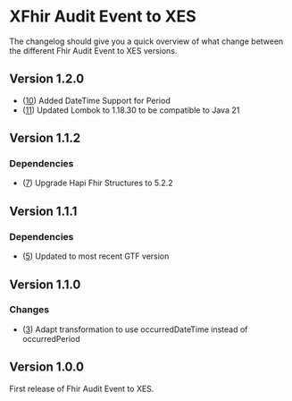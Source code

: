 # XFhir Audit Event to XES

The changelog should give you a quick overview of what change between the different Fhir Audit Event to XES versions.

## Version 1.2.0

 - ([10](https://github.com/FHOOEAIST/FhirAuditEvent2XES/issues/10)) Added DateTime Support for Period
 - ([11](https://github.com/FHOOEAIST/FhirAuditEvent2XES/issues/11)) Updated Lombok to 1.18.30 to be compatible to Java 21

## Version 1.1.2

### Dependencies

- ([7](https://github.com/FHOOEAIST/FhirAuditEvent2XES/issues/7)) Upgrade Hapi Fhir Structures to 5.2.2 

## Version 1.1.1

### Dependencies

- ([5](https://github.com/FHOOEAIST/FhirAuditEvent2XES/issues/5)) Updated to most recent GTF version

## Version 1.1.0

### Changes

 - ([3](https://github.com/FHOOEAIST/FhirAuditEvent2XES/issues/3)) Adapt transformation to use occurredDateTime instead of occurredPeriod

## Version 1.0.0

First release of Fhir Audit Event to XES.